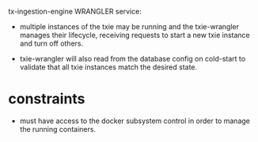 tx-ingestion-engine WRANGLER service:

- multiple instances of the txie may be running and the txie-wrangler manages their lifecycle, receiving requests to start a new txie instance and turn off others.

- txie-wrangler will also read from the database config on cold-start to validate that all txie instances match the desired state.


# constraints
- must have access to the docker subsystem control in order to manage the running containers.

